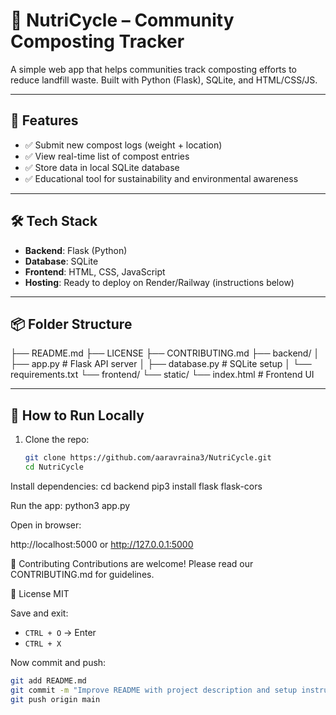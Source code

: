 # 🌱 NutriCycle – Community Composting Tracker

A simple web app that helps communities track composting efforts to reduce landfill waste. Built with Python (Flask), SQLite, and HTML/CSS/JS.

---

## 🧾 Features

- ✅ Submit new compost logs (weight + location)
- ✅ View real-time list of compost entries
- ✅ Store data in local SQLite database
- ✅ Educational tool for sustainability and environmental awareness

---

## 🛠 Tech Stack

- **Backend**: Flask (Python)
- **Database**: SQLite
- **Frontend**: HTML, CSS, JavaScript
- **Hosting**: Ready to deploy on Render/Railway (instructions below)

---

## 📦 Folder Structure
├── README.md
├── LICENSE
├── CONTRIBUTING.md
├── backend/
│ ├── app.py # Flask API server
│ ├── database.py # SQLite setup
│ └── requirements.txt
└── frontend/
└── static/
└── index.html # Frontend UI


---

## 🚀 How to Run Locally

1. Clone the repo:
   ```bash
   git clone https://github.com/aaravraina3/NutriCycle.git 
   cd NutriCycle

Install dependencies:
cd backend
pip3 install flask flask-cors

Run the app:
python3 app.py

Open in browser:

http://localhost:5000 or http://127.0.0.1:5000

🤝 Contributing
Contributions are welcome! Please read our CONTRIBUTING.md for guidelines.

📄 License
MIT

Save and exit:
- `CTRL + O` → Enter  
- `CTRL + X`

Now commit and push:

```bash
git add README.md
git commit -m "Improve README with project description and setup instructions"
git push origin main
	
